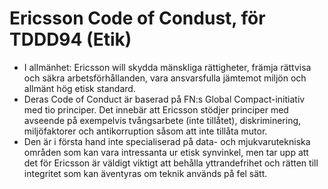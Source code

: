 # Ericsson Code of Condust, för TDDD94 (Etik)

- I allmänhet: Ericsson will skydda mänskliga rättigheter, främja rättvisa och säkra arbetsförhållanden, vara ansvarsfulla jämtemot miljön och allmänt hög etisk standard.
- Deras Code of Conduct är baserad på FN:s Global Compact-initiativ med tio principer. Det innebär att Ericsson stödjer principer med avseende på exempelvis tvångsarbete (inte tillåtet), diskriminering, miljöfaktorer och antikorruption såsom att inte tillåta mutor.
- Den är i första hand inte specialiserad på data- och mjukvarutekniska områden som kan vara intressanta ur etisk synvinkel, men tar upp att det för Ericsson är väldigt viktigt att behålla yttrandefrihet och rätten till integritet som kan äventyras om teknik används på fel sätt.